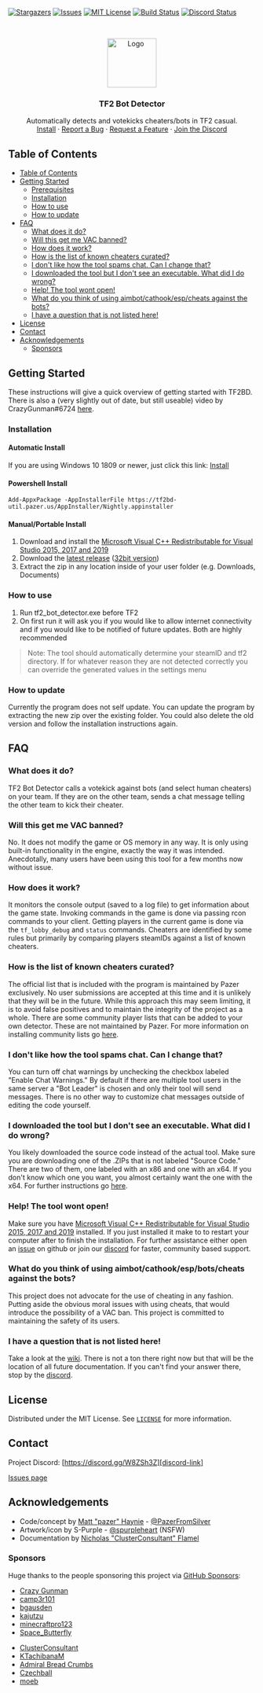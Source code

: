 <!-- PROJECT SHIELDS -->
<!--
*** I'm using markdown "reference style" links for readability.
*** Reference links are enclosed in brackets [ ] instead of parentheses ( ).
*** See the bottom of this document for the declaration of the reference variables
*** for contributors-url, forks-url, etc. This is an optional, concise syntax you may use.
*** https://www.markdownguide.org/basic-syntax/#reference-style-links
-->
[![Stargazers][stars-shield]][stars-url]
[![Issues][issues-shield]][issues-url]
[![MIT License][license-shield]][license-url]
[![Build Status][build-shield]][actions-build-url]
[![Discord Status][discord-shield]][discord-link]


<!-- PROJECT LOGO -->
<br />
<p align="center">
  <a href="https://github.com/PazerOP/tf2_bot_detector">
    <img src="https://raw.githubusercontent.com/PazerOP/tf2_bot_detector/master/tf2_bot_detector/Art/TF2BotDetector.ico" alt="Logo" width="100" height="100">
  </a>

  <h3 align="center">TF2 Bot Detector</h3>

  <p align="center">
    Automatically detects and votekicks cheaters/bots in TF2 casual.
    <!-- commented until there is documentation at the wiki
    <br />
    <a href="https://github.com/PazerOP/tf2_bot_detector/wiki"><strong>Explore the docs »</strong></a>
    <br />
    -->
    <br />
    <a href="https://tf2bd-util.pazer.us/Redirect/AppInstaller?source=https://tf2bd-util.pazer.us/AppInstaller/Public.msixbundle">Install</a>
    ·
    <a href="https://github.com/PazerOP/tf2_bot_detector/issues">Report a Bug</a>
    ·
    <a href="https://github.com/PazerOP/tf2_bot_detector/issues">Request a Feature</a>
    ·
    <a href="https://discord.gg/W8ZSh3Z">Join the Discord</a>
  </p>
</p>

<!-- TABLE OF CONTENTS -->
## Table of Contents

- [Table of Contents](#table-of-contents)
- [Getting Started](#getting-started)
  - [Prerequisites](#prerequisites)
  - [Installation](#installation)
  - [How to use](#how-to-use)
  - [How to update](#how-to-update)
- [FAQ](#faq)
  - [What does it do?](#what-does-it-do)
  - [Will this get me VAC banned?](#will-this-get-me-vac-banned)
  - [How does it work?](#how-does-it-work)
  - [How is the list of known cheaters curated?](#how-is-the-list-of-known-cheaters-curated)
  - [I don't like how the tool spams chat. Can I change that?](#i-dont-like-how-the-tool-spams-chat-can-i-change-that)
  - [I downloaded the tool but I don't see an executable. What did I do wrong?](#i-downloaded-the-tool-but-i-dont-see-an-executable-what-did-i-do-wrong)
  - [Help! The tool wont open!](#help-the-tool-wont-open)
  - [What do you think of using aimbot/cathook/esp/cheats against the bots?](#what-do-you-think-of-using-aimbotcathookespcheats-against-the-bots)
  - [I have a question that is not listed here!](#i-have-a-question-that-is-not-listed-here)
- [License](#license)
- [Contact](#contact)
- [Acknowledgements](#acknowledgements)
  - [Sponsors](#sponsors)


<!-- GETTING STARTED -->
## Getting Started

These instructions will give a quick overview of getting started with TF2BD. There is also a (very slightly out of date, but still useable) video by CrazyGunman#6724 [here][install-video].

### Installation

#### Automatic Install

If you are using Windows 10 1809 or newer, just click this link: [Install][msix-install-link]

#### Powershell Install
`Add-AppxPackage -AppInstallerFile https://tf2bd-util.pazer.us/AppInstaller/Nightly.appinstaller`

#### Manual/Portable Install

1. Download and install the [Microsoft Visual C++ Redistributable for Visual Studio 2015, 2017 and 2019][mscr-link]
2. Download the [latest release][latest-64] ([32bit version][latest-86])
3. Extract the zip in any location inside of your user folder (e.g. Downloads, Documents)

### How to use

1. Run tf2_bot_detector.exe before TF2
2. On first run it will ask you if you would like to allow internet connectivity and if you would like to be notified of future updates. Both are highly recommended

>Note: The tool should automatically determine your steamID and tf2 directory. If for whatever reason they are not detected correctly you can override the generated values in the settings menu

### How to update

Currently the program does not self update. You can update the program by extracting the new zip over the existing folder. You could also delete the old version and follow the installation instructions again.

<!-- FAQ -->
## FAQ

### What does it do?

TF2 Bot Detector calls a votekick against bots (and select human cheaters) on your team. If they are on the other team, sends a chat message telling the other team to kick their cheater.

### Will this get me VAC banned?

No. It does not modify the game or OS memory in any way. It is only using built-in functionality in the engine, exactly the way it was intended. Anecdotally, many users have been using this tool for a few months now without issue.

### How does it work?

It monitors the console output (saved to a log file) to get information about the game state. Invoking commands in the game is done via passing rcon commands to your client. Getting players in the current game is done via the `tf_lobby_debug` and `status` commands. Cheaters are identified by some rules but primarily by comparing players steamIDs against a list of known cheaters.

### How is the list of known cheaters curated?

The official list that is included with the program is maintained by Pazer exclusively. No user submissions are accepted at this time and it is unlikely that they will be in the future. While this approach this may seem limiting, it is to avoid false positives and to maintain the integrity of the project as a whole. There are some community player lists that can be added to your own detector. These are not maintained by Pazer. For more information on installing community lists go [here][wiki-customization-link].

### I don't like how the tool spams chat. Can I change that?

You can turn off chat warnings by unchecking the checkbox labeled "Enable Chat Warnings." By default if there are multiple tool users in the same server a "Bot Leader" is chosen and only their tool will send messages. There is no other way to customize chat messages outside of editing the code yourself.

### I downloaded the tool but I don't see an executable. What did I do wrong?

You likely downloaded the source code instead of the actual tool. Make sure you are downloading one of the .ZIPs that is not labeled "Source Code." There are two of them, one labeled with an x86 and one with an x64. If you don't know which one you want, you almost certainly want the one with the x64. For further instructions go [here][wiki-installation-link].

### Help! The tool wont open!

Make sure you have [Microsoft Visual C++ Redistributable for Visual Studio 2015, 2017 and 2019][mscr-link] installed. If you just installed it make to to restart your computer after to finish the installation. For further assistance either open an [issue][issues-url] on github or join our [discord][discord-link] for faster, community based support.

### What do you think of using aimbot/cathook/esp/bots/cheats against the bots?

This project does not advocate for the use of cheating in any fashion. Putting aside the obvious moral issues with using cheats, that would introduce the possibility of a VAC ban. This project is committed to maintaining the safety of its users.

### I have a question that is not listed here!

Take a look at the [wiki][wiki-link]. There is not a ton there right now but that will be the location of all future documentation. If you can't find your answer there, stop by the [discord][discord-link].

<!-- LICENSE -->
## License

Distributed under the MIT License. See [`LICENSE`][license-url] for more information.

<!-- CONTACT -->
## Contact
Project Discord: [https://discord.gg/W8ZSh3Z][discord-link]

[Issues page][issues-link]

<!-- ACKNOWLEDGEMENTS -->
## Acknowledgements
* Code/concept by [Matt "pazer" Haynie](https://github.com/PazerOP/) - [@PazerFromSilver](https://twitter.com/PazerFromSilver)
* Artwork/icon by S-Purple - [@spurpleheart](https://twitter.com/spurpleheart) (NSFW)
* Documentation by [Nicholas "ClusterConsultant" Flamel](https://github.com/ClusterConsultant)

### Sponsors
Huge thanks to the people sponsoring this project via [GitHub Sponsors][github-sponsors-pazerop]:
<!--$10-->
* [Crazy Gunman](https://github.com/CrazyGunman2C4U)
* [camp3r101](https://github.com/camp3r101)
* [bgausden](https://github.com/bgausden)
* [kajutzu](https://github.com/flohdieter)
* [minecraftpro123](https://github.com/Claxtian)
* [Space_Butterfly](https://github.com/spacebuterfly)
<!--$5-->
* [ClusterConsultant](https://github.com/ClusterConsultant)
* [KTachibanaM](https://github.com/KTachibanaM)
* [Admiral Bread Crumbs](https://github.com/AdmiralBreadCrumbs)
* [Czechball](https://github.com/Czechball)
* [moeb](https://github.com/moebkun)

<!-- MARKDOWN LINKS & IMAGES -->
<!-- https://www.markdownguide.org/basic-syntax/#reference-style-links -->
[stars-shield]: https://img.shields.io/github/stars/PazerOP/tf2_bot_detector
[stars-url]: https://github.com/PazerOP/tf2_bot_detector/stargazers
[issues-shield]: https://img.shields.io/github/issues/PazerOP/tf2_bot_detector
[issues-url]: https://github.com/PazerOP/tf2_bot_detector/issues
[license-shield]: https://img.shields.io/github/license/PazerOP/tf2_bot_detector
[license-url]: https://github.com/PazerOP/tf2_bot_detector/blob/master/LICENSE
[actions-build-url]: https://github.com/PazerOP/tf2_bot_detector/actions?query=workflow%3Abuild
[build-shield]: https://github.com/PazerOP/tf2_bot_detector/workflows/build/badge.svg
[discord-shield]: https://img.shields.io/discord/716525494421553243?label=discord&logo=discord
[repo-link]: https://github.com/PazerOP/tf2_bot_detector
[wiki-link]: https://github.com/PazerOP/tf2_bot_detector/wiki
[issues-link]: https://github.com/PazerOP/tf2_bot_detector/issues
[releases-link]: https://github.com/PazerOP/tf2_bot_detector/releases
[latest-64]: https://pazerop.github.io/tf2_bot_detector/releases_redirect/?cpu=x64
[latest-86]: https://pazerop.github.io/tf2_bot_detector/releases_redirect/?cpu=x86
[discord-link]: https://discord.gg/W8ZSh3Z
[mscr-link]: https://aka.ms/vs/16/release/vc_redist.x64.exe
[mscr86-link]: https://aka.ms/vs/16/release/vc_redist.x86.exe
[msix-install-link]: https://tf2bd-util.pazer.us/Redirect/AppInstaller?source=https://tf2bd-util.pazer.us/AppInstaller/Public.msixbundle
[zip-image]: https://i.imgur.com/ZeCuUul.png
[github-sponsors-pazerop]: https://github.com/sponsors/PazerOP
[wiki-customization-link]: https://github.com/PazerOP/tf2_bot_detector/wiki/Customization#third-party-player-lists
[wiki-installation-link]: https://github.com/PazerOP/tf2_bot_detector/wiki/Getting-Started
[install-video]: https://www.youtube.com/watch?v=MbFDUmsUakQ
